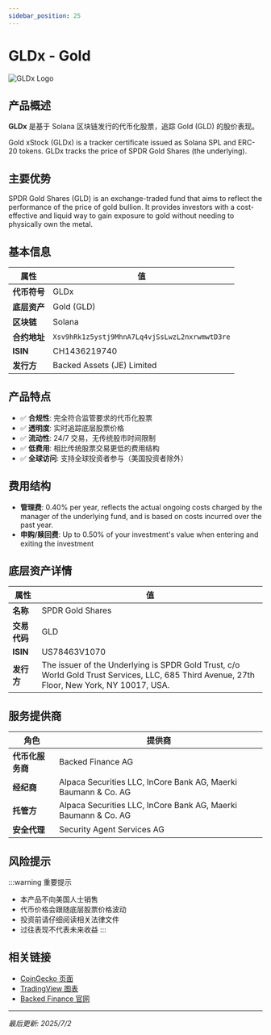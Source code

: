 ```yaml
---
sidebar_position: 25
---
```


# GLDx - Gold

![GLDx Logo](/img/tokens/GLDx.svg)

## 产品概述

**GLDx** 是基于 Solana 区块链发行的代币化股票，追踪 Gold (GLD) 的股价表现。

Gold xStock (GLDx) is a tracker certificate issued as Solana SPL and ERC-20 tokens. GLDx tracks the price of SPDR Gold Shares (the underlying).

## 主要优势

SPDR Gold Shares (GLD) is an exchange-traded fund that aims to reflect the performance of the price of gold bullion. It provides investors with a cost-effective and liquid way to gain exposure to gold without needing to physically own the metal.


## 基本信息

| 属性 | 值 |
|------|----|
| **代币符号** | GLDx |
| **底层资产** | Gold (GLD) |
| **区块链** | Solana |
| **合约地址** | `Xsv9hRk1z5ystj9MhnA7Lq4vjSsLwzL2nxrwmwtD3re` |
| **ISIN** | CH1436219740 |
| **发行方** | Backed Assets (JE) Limited |

## 产品特点

- ✅ **合规性**: 完全符合监管要求的代币化股票
- ✅ **透明度**: 实时追踪底层股票价格
- ✅ **流动性**: 24/7 交易，无传统股市时间限制
- ✅ **低费用**: 相比传统股票交易更低的费用结构
- ✅ **全球访问**: 支持全球投资者参与（美国投资者除外）

## 费用结构

- **管理费**: 0.40% per year, reflects the actual ongoing costs charged by the manager of the underlying fund, and is based on costs incurred over the past year.
- **申购/赎回费**: Up to 0.50% of your investment's value when entering and exiting the investment

## 底层资产详情

| 属性 | 值 |
|------|----|
| **名称** | SPDR Gold Shares |
| **交易代码** | GLD |
| **ISIN** | US78463V1070 |
| **发行方** | The issuer of the Underlying is SPDR Gold Trust, c/o World Gold Trust Services, LLC, 685 Third Avenue, 27th Floor, New York, NY 10017, USA. |

## 服务提供商

| 角色 | 提供商 |
|------|----|
| **代币化服务商** | Backed Finance AG |
| **经纪商** | Alpaca Securities LLC, InCore Bank AG, Maerki Baumann & Co. AG |
| **托管方** | Alpaca Securities LLC, InCore Bank AG, Maerki Baumann & Co. AG |
| **安全代理** | Security Agent Services AG |

## 风险提示

:::warning 重要提示
- 本产品不向美国人士销售
- 代币价格会跟随底层股票价格波动
- 投资前请仔细阅读相关法律文件
- 过往表现不代表未来收益
:::

## 相关链接

- [CoinGecko 页面](https://www.coingecko.com/)
- [TradingView 图表](https://www.tradingview.com/)
- [Backed Finance 官网](https://backed.fi/)

---

*最后更新: 2025/7/2*
